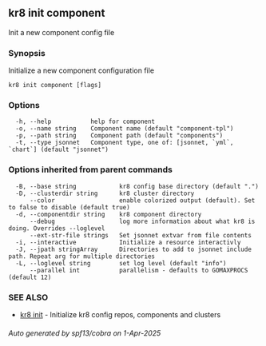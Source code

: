 ## kr8 init component

Init a new component config file

### Synopsis

Initialize a new component configuration file

```
kr8 init component [flags]
```

### Options

```
  -h, --help           help for component
  -o, --name string    Component name (default "component-tpl")
  -p, --path string    Component path (default "components")
  -t, --type jsonnet   Component type, one of: [jsonnet, `yml`, `chart`] (default "jsonnet")
```

### Options inherited from parent commands

```
  -B, --base string            kr8 config base directory (default ".")
  -D, --clusterdir string      kr8 cluster directory
      --color                  enable colorized output (default). Set to false to disable (default true)
  -d, --componentdir string    kr8 component directory
      --debug                  log more information about what kr8 is doing. Overrides --loglevel
      --ext-str-file strings   Set jsonnet extvar from file contents
  -i, --interactive            Initialize a resource interactivly
  -J, --jpath stringArray      Directories to add to jsonnet include path. Repeat arg for multiple directories
  -L, --loglevel string        set log level (default "info")
      --parallel int           parallelism - defaults to GOMAXPROCS (default 12)
```

### SEE ALSO

* [kr8 init](kr8_init.md)	 - Initialize kr8 config repos, components and clusters

###### Auto generated by spf13/cobra on 1-Apr-2025
